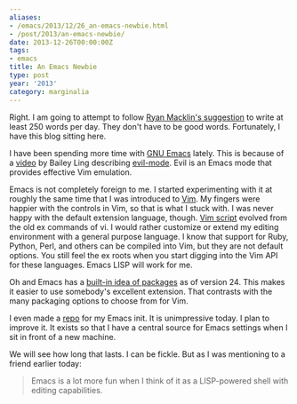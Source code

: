 ```yaml
---
aliases:
- /emacs/2013/12/26_an-emacs-newbie.html
- /post/2013/an-emacs-newbie/
date: 2013-12-26T00:00:00Z
tags:
- emacs
title: An Emacs Newbie
type: post
year: '2013'
category: marginalia
---
```

Right. I am going to attempt to follow [Ryan Macklin's suggestion](http://ryanmacklin.com/2013/12/getting-back-on-the-creative-horse/) to write at least 250 words per day. They don't have to be good words. Fortunately, I have this blog sitting here.
<!--more-->

I have been spending more time with [GNU Emacs](http://www.gnu.org/software/emacs/) lately. This is because of a [video](http://bling.github.io/blog/2013/10/16/emacs-as-my-leader-evil-mode/) by Bailey Ling describing [evil-mode](http://www.emacswiki.org/emacs/Evil). Evil is an Emacs mode that provides effective Vim emulation. 

Emacs is not completely foreign to me. I started experimenting with it at roughly the same time that I was introduced to [Vim](http://www.vim.org/). My fingers were happier with the controls in Vim, so that is what I stuck with. I was never happy with the default extension language, though. [Vim script](http://vimdoc.sourceforge.net/htmldoc/usr_41.html) evolved from the old ex commands of vi. I would rather customize or extend my editing environment with a general purpose language. I know that support for Ruby, Python, Perl, and others can be compiled into Vim, but they are not default options. You still feel the ex roots when you start digging into the Vim API for these languages. Emacs LISP will work for me.

Oh and Emacs has a [built-in idea of packages](http://www.emacswiki.org/emacs/ELPA) as of version 24. This makes it easier to use somebody's excellent extension. That contrasts with the many packaging options to choose from for Vim.

I even made a [repo](https://bitbucket.org/brianwisti/emacs-init) for my Emacs init. It is unimpressive today. I plan to improve it. It exists so that I have a central source for Emacs settings when I sit in front of a new machine.

We will see how long that lasts. I can be fickle. But as I was mentioning to a friend earlier today:



<blockquote>Emacs is a lot more fun when I think of it as a LISP-powered shell with editing capabilities.</blockquote>
